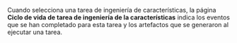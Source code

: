 Cuando selecciona una tarea de ingeniería de características, la página **Ciclo de vida de tarea de ingeniería de la características** indica los eventos que se han completado para esta tarea y los artefactos que se generaron al ejecutar una tarea.
